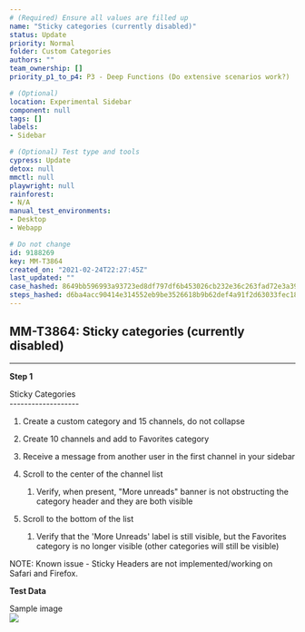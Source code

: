 ```yaml
---
# (Required) Ensure all values are filled up
name: "Sticky categories (currently disabled)"
status: Update
priority: Normal
folder: Custom Categories
authors: ""
team_ownership: []
priority_p1_to_p4: P3 - Deep Functions (Do extensive scenarios work?)

# (Optional)
location: Experimental Sidebar
component: null
tags: []
labels: 
- Sidebar

# (Optional) Test type and tools
cypress: Update
detox: null
mmctl: null
playwright: null
rainforest: 
- N/A
manual_test_environments: 
- Desktop
- Webapp

# Do not change
id: 9188269
key: MM-T3864
created_on: "2021-02-24T22:27:45Z"
last_updated: ""
case_hashed: 8649bb596993a93723ed8df797df6b453026cb232e36c263fad72e3a39fa4a72b2a305311279925fada8d84ad2620420
steps_hashed: d6ba4acc90414e314552eb9be3526618b9b62def4a91f2d63033fec18804a962c510b5d65e50710c6a418dfb3f38f68d
---
```


<!-- (Auto-generated) Based on frontmatter's "key" and "name" -->

## MM-T3864: Sticky categories (currently disabled)

---

**Step 1**

Sticky Categories\
\-------------------

1. Create a custom category and 15 channels, do not collapse

2. Create 10 channels and add to Favorites category

3. Receive a message from another user in the first channel in your sidebar

4. Scroll to the center of the channel list

   1. Verify, when present, "More unreads" banner is not obstructing the category header and they are both visible

5. Scroll to the bottom of the list

   1. Verify that the 'More Unreads' label is still visible, but the Favorites category is no longer visible (other categories will still be visible)

NOTE: Known issue - Sticky Headers are not implemented/working on Safari and Firefox.

**Test Data**

Sample image\
![](https://smartbear-tm4j-prod-us-west-2-attachment-rich-text.s3.us-west-2.amazonaws.com/embedded-f3277290f945470c4add5d21ef3dc7ca7b74388fc7152bfb6b99ae58c66a95a8-1614204542919-Screen+Shot+2021-02-24+at+5.06.12+PM.png)
